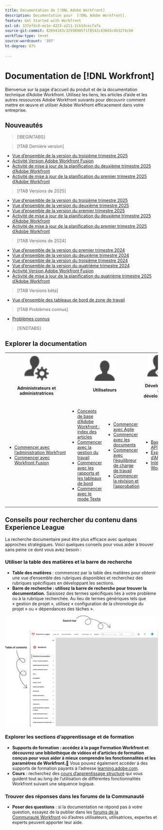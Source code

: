 ```yaml
---
title: Documentation de [!DNL Adobe Workfront]
description: Documentation pour  [!DNL Adobe Workfront].
feature: Get Started with Workfront
exl-id: 337efdc8-ee1e-4223-a211-2cb1dcecfafa
source-git-commit: 82694183c32938905f1f8542c430d3c453274cb6
workflow-type: tm+mt
source-wordcount: '397'
ht-degree: 87%

---
```


# Documentation de [!DNL Workfront]

Bienvenue sur la page d’accueil du produit et de la documentation technique d’Adobe Workfront. Utilisez les liens, les articles d’aide et les autres ressources Adobe Workfront suivants pour découvrir comment mettre en œuvre et utiliser Adobe Workfront efficacement dans votre entreprise.

## Nouveautés

>[!BEGINTABS]

>[!TAB Dernière version]

* [Vue d’ensemble de la version du troisième trimestre 2025](/help/quicksilver/product-announcements/product-releases/25-q3-release-activity/25-q3-release-overview.md)
* [Activité Version Adobe Workfront Fusion](https://experienceleague.adobe.com/en/docs/workfront-fusion/using/fusion-release-activity/fusion-release-activity)
* [Activité de mise à jour de la planification du deuxième trimestre 2025 d’Adobe Workfront](/help/quicksilver/product-announcements/product-releases/planning-release-activity/planning-release-activity-25-q2.md)
* [Activité de mise à jour de la planification du premier trimestre 2025 d’Adobe Workfront](/help/quicksilver/product-announcements/product-releases/planning-release-activity/planning-release-activity-25-q1.md)

>[!TAB Versions de 2025]

* [Vue d’ensemble de la version du troisième trimestre 2025](/help/quicksilver/product-announcements/product-releases/25-q3-release-activity/25-q3-release-overview.md)
* [Vue d’ensemble de la version du deuxième trimestre 2025](/help/quicksilver/product-announcements/product-releases/25-q2-release-activity/25-q2-release-overview.md)
* [Vue d’ensemble de la version du premier trimestre 2025](/help/quicksilver/product-announcements/product-releases/25-q1-release-activity/25-q1-release-overview.md)
* [Activité de mise à jour de la planification du deuxième trimestre 2025 d’Adobe Workfront](/help/quicksilver/product-announcements/product-releases/planning-release-activity/planning-release-activity-25-q2.md)
* [Activité de mise à jour de la planification du premier trimestre 2025 d’Adobe Workfront](/help/quicksilver/product-announcements/product-releases/planning-release-activity/planning-release-activity-25-q1.md)


>[!TAB Versions de 2024]

* [Vue d’ensemble de la version du premier trimestre 2024](/help/quicksilver/product-announcements/product-releases/24-q1-release-activity/24-q1-release-overview.md)
* [Vue d’ensemble de la version du deuxième trimestre 2024](/help/quicksilver/product-announcements/product-releases/24-q2-release-activity/24-q2-release-overview.md)
* [Vue d’ensemble de la version du troisième trimestre 2024](/help/quicksilver/product-announcements/product-releases/24-q3-release-activity/24-q3-release-overview.md)
* [Vue d’ensemble de la version du quatrième trimestre 2024](/help/quicksilver/product-announcements/product-releases/24-q4-release-activity/24-q4-release-overview.md)
* [Activité Version Adobe Workfront Fusion](https://experienceleague.adobe.com/en/docs/workfront-fusion/using/fusion-release-activity/fusion-release-activity)
* [Activité de mise à jour de la planification du quatrième trimestre 2025 d’Adobe Workfront](/help/quicksilver/product-announcements/product-releases/planning-release-activity/planning-release-activity-24-q4.md)

>[!TAB Versions bêta]

* [Vue d’ensemble des tableaux de bord de zone de travail](/help/quicksilver/reports-and-dashboards/dashboards/creating-and-managing-dashboards/canvas-dashboards-overview.md)

>[!TAB Problèmes connus]

* [Problèmes connus](https://experienceleague.adobe.com/fr/docs/workfront-known-issues/issues/overview)


>[!ENDTABS]


## Explorer la documentation

<table>

<tr>
    <td style="text-align: center;"><img src="assets/admin.svg" style="width: 80px; height: 80px;"><p><b>Administrateurs et administratrices</b></p></td>
    <td colspan="2" style="text-align: center;"><img src="assets/user.svg" style="width: 75px; height: 75px;"><p><b>Utilisateurs</b></p></td>
    <td style="text-align: center;"><img src="assets/developer.svg" style="width: 80px; height: 80px;"><p><b>Développeurs et développeuses</b></p></td>
  </tr>
  <tr>
    <td>
    <ul>
    <li><a href="/help/quicksilver/administration-and-setup/get-started-wf-administration/get-started-with-wf-administration.md">Commencer avec l’administration Workfront</a></li>
    <li><a href="https://experienceleague.adobe.com/en/docs/workfront-fusion/using/get-started-with-fusion/get-started-fusion-toc">Commencer avec Workfront Fusion</li>
    </ul>
 </td>
    <td>
        <ul>
        <li><a href="/help/quicksilver/workfront-basics/workfront-basics.md">Concepts de base d’Adobe Workfront : index des articles</a></li>
        <li><a href="/help/quicksilver/manage-work/manage-work.md">Commencer avec la gestion du travail</a></li>
        <li><a href="/help/quicksilver/reports-and-dashboards/reports-and-dashboards-overview.md">Commencer avec les rapports et les tableaux de bord</a></li>
        <li><a href="/help/quicksilver/reports-and-dashboards/reports/text-mode/text-mode-resources.md">Commencer avec le mode Texte</a></li>
        </ul>
    </td>
    <td><ul>
        <li><a href="/help/quicksilver/agile/agile-overview.md">Commencer avec Agile</a></li>
        <li><a href="/help/quicksilver/documents/documents-overview.md">Commencer avec les documents</a></li>
        <li><a href="/help/quicksilver/resource-mgmt/workload-balancer/workload-balancer.md">Commencer avec l’équilibreur de charge de travail</a></li>
        <li><a href="/help/quicksilver/resource-mgmt/workload-balancer/overview-workload-balancer.md">Commencer la révision et l’approbation</a></li>
        </ul></td>
    <td><ul>
        <li><a href="/help/quicksilver/wf-api/general/api-basics.md">Bases des API</a></li>
        <li><a href="https://developer.adobe.com/workfront/api-explorer/">Explorateur d’API</a></li>
        <li><a href="/help/quicksilver/workfront-integrations-and-apps/workfront-integrations.md">Intégrations Workfront</a></li>
        </ul></td>
  </tr>
</table>

## Conseils pour rechercher du contenu dans Experience League

La recherche documentaire peut être plus efficace avec quelques approches stratégiques. Voici quelques conseils pour vous aider à trouver sans peine ce dont vous avez besoin :

### Utiliser la table des matières et la barre de recherche

* **Table des matières** : commencez par la table des matières pour obtenir une vue d’ensemble des rubriques disponibles et recherchez des rubriques spécifiques en développant les sections.
* **Barre de recherche : utilisez la barre de recherche pour trouver la documentation.** Saisissez des termes spécifiques liés à votre problème ou à la rubrique recherchée. Au lieu de termes génériques tels que « gestion de projet », utilisez « configuration de la chronologie du projet » ou « dépendances des tâches ».

![](assets/exl-site-nav.png)

### Explorer les sections d’apprentissage et de formation

* **Supports de formation : accédez à la page Formation Workfront et découvrez une bibliothèque de vidéos et d’articles de formation conçus pour vous aider à mieux comprendre les fonctionnalités et les paramètres de Workfront.**&#x200B;[&#128279;](https://experienceleague.adobe.com/fr/browse/workfront) Vous pouvez également accéder à des supports de formation payants à l’adresse [learning.adobe.com](https://learning.adobe.com/).
* **Cours** : recherchez des [cours d’apprentissage structuré](https://experienceleague.adobe.com/home?Solution=Workfront#courses) qui vous guident tout au long de l’utilisation de différentes fonctionnalités Workfront suivant une séquence logique.

### Trouver des réponses dans les forums de la Communauté

* **Poser des questions** : si la documentation ne répond pas à votre question, essayez de la publier dans les [forums de la Communauté Workfront](https://experienceleaguecommunities.adobe.com/t5/workfront/ct-p/workfront?profile.language=fr) où d’autres utilisateurs, utilisatrices, expertes et experts peuvent apporter leur aide.
